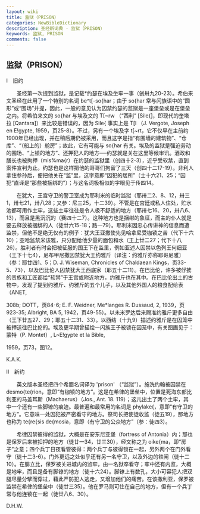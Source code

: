```yaml
---
layout: wiki
title: 监狱（PRISON）
categories: NewBibleDictionary
description: 圣经新词典 - 监狱（PRISON）
keywords: 监狱, PRISON
comments: false
---
```


## 监狱（PRISON）

Ⅰ　旧约

　　圣经第一次提到监狱，是记载*约瑟在埃及坐牢一事（创卅九20-23）。希伯来文圣经在此用了一个特别的名词 be^t[-so{har；由于 so{har 常与闪族语中的“圆形”或“围场”并提，因此，一般的意见认为囚禁约瑟的监狱是一座堡垒或是在堡垒之内。将希伯来文的 so{har 与埃及文的 T[~rw （“西利” [Sile{]，即现代的奎塔拉 [Qantara]）来比较是错误的，因为 Sile{ 事实上是 T[l （J. Vergote, Joseph en E!gypte, 1959，页25-8）。不过，另有一个埃及字 t[~rt，它不仅早在主前约1900年已经出现，并在稍后期仍被采用，而且这字是指“有围墙的建筑物”、“仓库”、“（船上的）舱房”；故此，它有可能与 so{har 有关。埃及的监狱是强迫劳动的围场、“上锁的地方”、还押犯人的地方──约瑟就是关在这里等候审讯。酒政和膳长也被拘押（mis%ma{r）在约瑟的监狱里（创四十2-3），近乎受软禁，直到案件宣判为止。约瑟也是这样把他的哥哥们拘留了三天（创四十二17-19）。非利人拿住参孙后，便把他关在“监”里，这字意即“因犯的居所”（士十六21、25；“囚犯”直译是“那些被捆绑的”）；与这名词极相似的字眼见于传四14。

　　在犹大，王宫守卫的警卫室成为耶利米的临时监狱（耶卅二2、8、12，卅三1，卅七21，卅八28；又参：尼三25，十二39）。不管是在宫廷或私人住处，贮水池都可用作土牢，这些土牢往往是令人极不舒适的地方（耶卅七16、20，卅八6、13），而且是黑沉沉的（赛四十二7）。这种地方也是捆绑的象征，而主的仆人就是要去释放被捆绑的人（徒廿六15-18；路一79）。耶利米因忠心传讲神的信息而遭监禁，但他不是绝无仅有的例子：犹大王亚撒使先见哈拿尼受枷锁之苦（代下十六10）；亚哈监禁米该雅，只分配给他少量的面包和水（王上廿二27；代下十八26）。胜利者有时会把被征服的国王下在监里，例如亚述人囚禁以色列王何细亚（王下十七4），尼布甲尼撒囚禁犹大王约雅斤〔译注：约雅斤亦称耶哥尼雅〕（参：耶廿四1、5；D. J. Wiseman, Chronicles of Chaldaean Kings，页33-5、73），以及巴比伦人囚禁犹大王西底家（耶五十二11）。在巴比伦，许多被俘掳的贵族和工匠都给“软禁”于王宫或附近地方，约雅斤也在其中。在巴比伦出土的古物中，发现了提到约雅斤、约雅斤的五个儿子，以及其他外国人的粮食配给表（ANET,

308b; DOTT，页84-6; E. F. Weidner, Me*langes R. Dussaud, 2, 1939，页923-35; Albright, BA 5, 1942，页49-55）。以未米罗达后来赐准约雅斤更多自由（王下廿五27、29；耶五十二31、33）。以西结（十九9）描述约雅斤是在囚笼中被押送往巴比伦的。埃及更早期曾描绘一闪族王子被锁在囚笼中，有关图画见于：蒙特（P. Montet）, L~E!gypte et la Bible,

1959，页73，图12。

K.A.K.

Ⅱ　新约

　　英文版本圣经把四个希腊名词译为 'prison' （“监狱”）。施洗约翰被囚禁在 desmo{te{rion，意即“有枷锁的地方”。这是在希律的堡垒中，位置是死海东部比利亚的马盖耳斯（Machaerus）（Jos., Ant. 18. 119）；这儿出土了两个土牢，其中一个还有一些脚镣的痕迹。最普遍和最常用的名词是 phylake{，意即“有守卫的地方”。它意味一处囚犯被严密看守的地方。祭司长把使徒收监（徒五19），那地方也称为 te{re{sis de{mosia，意即（有守卫的公众地方”（参：徒四3）。

　　希律囚禁彼得的监狱，大概是在安东尼亚堡（fortress of Antonia）内；那也是保罗后来被扣押的地方（徒廿一34，廿三30），经文称之为 oike{ma，即“房子”之意；四个兵丁日夜看管彼得：两个兵丁与彼得锁在一起，另外两个在门外看守（徒十二3-6）。门外更远之处似乎还有另一名守卫，以及外边的铁闸（徒十二10）。在腓立比，保罗被关进城内的监牢，由一名狱卒看守；牢中还有内监，大概是地牢，而且是备有脚镣的地方（徒十六24）。脚镣上有数孔，大小可容犯人把双腿尽量分擘而穿过，藉此严防犯人逃走，又增加他们的痛苦。在该撒利亚，保罗被监禁在希律的堡垒中（徒廿三35）。他在罗马则可住在自己的地方，但有一个兵丁常与他连锁在一起（徒廿八6、30）。

D.H.W.







